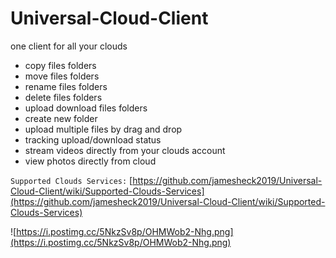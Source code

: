 # Universal-Cloud-Client
one client for all your clouds
* copy files folders
* move files folders
* rename files folders
* delete files folders
* upload download files folders
* create new folder
* upload multiple files by drag and drop
* tracking upload/download status
* stream videos directly from your clouds account
* view photos directly from cloud

`Supported Clouds Services:`
[https://github.com/jamesheck2019/Universal-Cloud-Client/wiki/Supported-Clouds-Services](https://github.com/jamesheck2019/Universal-Cloud-Client/wiki/Supported-Clouds-Services)


![https://i.postimg.cc/5NkzSv8p/OHMWob2-Nhg.png](https://i.postimg.cc/5NkzSv8p/OHMWob2-Nhg.png)
